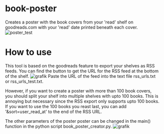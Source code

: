 # book-poster
Creates a poster with the book covers from your 'read' shelf on goodreads.com with your 'read' date printed beneath each cover.
![poster_test](https://github.com/n-roemheld/book-poster/assets/57660684/80f1768d-b793-4064-9752-f325f6a8e18f)

# How to use
This tool is based on the goodreads feature to export your shelves as RSS feeds. You can find the button to get the URL for the RSS feed at the bottom of the shelf.
![grafik](https://github.com/n-roemheld/book-poster/assets/57660684/ef690191-168b-4502-9768-82c0bf69b158)
Paste the URL of the feed into the text file rss_urls.txt or rss_urls_test.txt.

However, if you want to create a poster with more than 100 book covers, you should split your shelf into multiple shelves with upto 100 books.
This is annoying but necessary since the RSS export only supports upto 100 books.
If you want to use the 100 books you reast last, you can add '&sort=user_read_at' to the end of the RSS URL.

The other parameters of the poster poster can be changed in the main() function in the python script book_poster_creator.py.
![grafik](https://github.com/n-roemheld/book-poster/assets/57660684/99b0831a-6629-4392-943d-71b4bf85efea)
